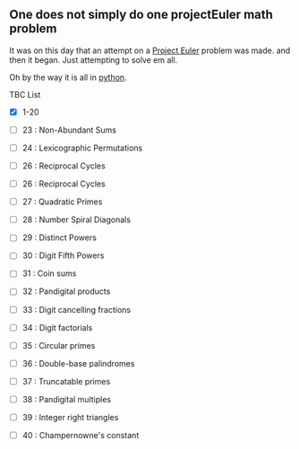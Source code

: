 ## One does not simply do one projectEuler math problem

It was on this day that an attempt on a [Project Euler] problem was made. and then it began. Just attempting to solve em all.

Oh by the way it is all in [python].

TBC List

- [x] 1-20

- [ ] 23 : Non-Abundant Sums
- [ ] 24 : Lexicographic Permutations
- [ ] 26 : Reciprocal Cycles
- [ ] 26 : Reciprocal Cycles
- [ ] 27 : Quadratic Primes
- [ ] 28 : Number Spiral Diagonals
- [ ] 29 : Distinct Powers

- [ ] 30 : Digit Fifth Powers
- [ ] 31 : Coin sums
- [ ] 32 : Pandigital products
- [ ] 33 : Digit cancelling fractions
- [ ] 34 : Digit factorials
- [ ] 35 : Circular primes
- [ ] 36 : Double-base palindromes
- [ ] 37 : Truncatable primes
- [ ] 38 : Pandigital multiples
- [ ] 39 : Integer right triangles
- [ ] 40 : Champernowne's constant

[python]: <https://www.python.org/>
[Project Euler]: <https://projecteuler.net/>
